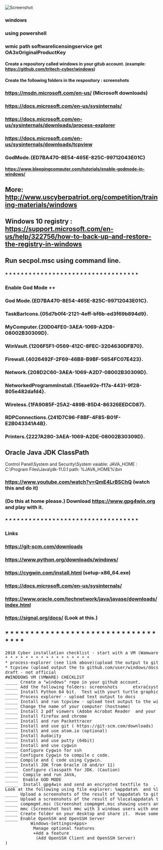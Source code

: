 
![Screenshot](edge-github.png)
### windows
### using powershell
### wmic path softwarelicensingservice get OA3xOriginalProductKey
#### Create a repository called windows in your gitub account. (example: https://github.com/tritech-cyber/windows)
#### Create the following folders in the respository : screenshots
### https://msdn.microsoft.com/en-us/  (Microsoft downloads)
### https://docs.microsoft.com/en-us/sysinternals/
### https://docs.microsoft.com/en-us/sysinternals/downloads/process-explorer
### https://docs.microsoft.com/en-us/sysinternals/downloads/tcpview

### GodMode.{ED7BA470-8E54-465E-825C-99712043E01C}
#### https://www.bleepingcomputer.com/tutorials/enable-godmode-in-windows/
## More: http://www.uscyberpatriot.org/competition/training-materials/windows
## Windows 10 registry : https://support.microsoft.com/en-us/help/322756/how-to-back-up-and-restore-the-registry-in-windows
## Run secpol.msc using command line.
### * * * * * * * * * * * * * * * * * * * * * * * * * * * * * * * * * * 
### Enable God Mode ++
### God Mode.{ED7BA470-8E54-465E-825C-99712043E01C}.
### TaskBarIcons.{05d7b0f4-2121-4eff-bf6b-ed3f69b894d9}.
### MyComputer.{20D04FE0-3AEA-1069-A2D8-08002B30309D}.
### WinVault.{1206F5F1-0569-412C-8FEC-3204630DFB70}.
### Firewall.{4026492F-2F69-46B8-B9BF-5654FC07E423}.
### Network.{208D2C60-3AEA-1069-A2D7-08002B30309D}.
### NetworkedProgrammInstall.{15eae92e-f17a-4431-9f28-805e482dafd4}.
### Wireless.{1FA9085F-25A2-489B-85D4-86326EEDCD87}.
### RDPConnections.{241D7C96-F8BF-4F85-B01F-E2B043341A4B}.
### Printers.{2227A280-3AEA-1069-A2DE-08002B30309D}.
### 
## Oracle Java JDK ClassPath
Control Panel\System and Security\System
vaiable: JAVA_HOME : C:\Program Files\Java\jdk-11.0.1
path: %JAVA_HOME%\bin
###
### https://www.youtube.com/watch?v=QmE4LrBSChQ  (watch this and do it)
### (Do this at home please.)  Download https://www.gpg4win.org  and play with it.
### * * * * * * * * * * * * * * * * * * * * * * * * * * * * * * * * * * 
### Links
### https://git-scm.com/downloads
### https://www.python.org/downloads/windows/
### https://cygwin.com/install.html (setup-x86_64.exe)
### https://docs.microsoft.com/en-us/sysinternals/
### https://www.oracle.com/technetwork/java/javase/downloads/index.html
### https://signal.org/docs/  (Look at this.)

## * * * * * * * * * * * * * * * * * * * * * * * * * * * * * * * * * *
<pre>
2018 Cyber installation checklist - start with a VM (Wamware)
* * * * * * * * * * * * * * * * * 
* process-explorer (see link above)(upload the output to github.com/user/windows/docs/
* tcpview (upload output the to github.com/user/windows/docs/)
draft - not official
#WINDDOWS VM (VMWARE) CHECKLIST
_____ Create a "windows" repo in your github account.
_____ Add the following folders: screenshots      etxra{system, security, docs}
_____ Install Python 64 bit.  Test with yourt turtle graphics.
_____ Process explorer - upload text output to docs
_____ Install and run tcpview - upload text output to the windows repository
_____ Change the name of your computer (hostname)
_____ Install 2 pdf viewers (Adobe Acrobat Reader  and your choice)
_____ Install firefox and chrome
_____ Install and run Packettracer
_____ Install and use git ( https://git-scm.com/downloads)
_____ Install and use atom.io (optional)
_____ Install Audacity
_____ Install and use putty (64bit)
_____ Install and use cygwin
_____ Configure Cygwin for ssh
_____ Configure Cygwin to compile c code.
_____ Compile and C code using Cygwin.
_____ Install JDK from Oracle (8 and/or 11)
_____  Configure classpath for JDK. (Caution)
_____  Compile and run JAVA,
_____  Enable GOD MODE 
_____  Install gpg4win and send an encrypted textfile to  . . .
Look at the following using file explorer: %appdata%  and %localappdata%
_____ Upload a screenshots of the result of %appdata% to github
_____ Upload a screenshots of the result of %localappdata% to github
_____ compmgmt.msc (Screenshot compmgmt.msc showing users and a custom group.)
_____ mmc (Screenshot host mmc with 3 windows users with one user in a custom group.)
_____ Create folder on your desktop and share it.  Hvae someone add files to that folder.
_____ Enable OpenSSH and OpenSSH Server 
          Windows-Settings>Apps>
           Manage optional features
           +Add a feature
            (Add OpenSSH Client and OpenSSH Server)
</pre)
. . . .



notes:
### https://en.wikipedia.org/wiki/Microsoft_Baseline_Security_Analyzer
### https://www.microsoft.com/en-us/download/details.aspx?id=19892 (Microsoft Baseline Security Analyzer)
### (the above is out of date>)
